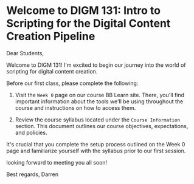 # Welcome to DIGM 131: Intro to Scripting for the Digital Content Creation Pipeline

Dear Students,

Welcome to DIGM 131! I'm excited to begin our journey into the world of scripting for digital content creation.

Before our first class, please complete the following:

1. Visit the `Week 0` page on our course BB Learn site. There, you'll find important information about the tools we'll be using throughout the course and instructions on how to access them.

2. Review the course syllabus located under the `Course Information` section. This document outlines our course objectives, expectations, and policies.

It's crucial that you complete the setup process outlined on the Week 0 page and familiarize yourself with the syllabus prior to our first session.

looking forward to meeting you all soon!

Best regards,
Darren